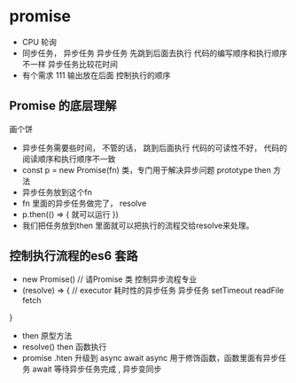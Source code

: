 # promise
- CPU 轮询
- 同步任务， 异步任务
  异步任务
  先跳到后面去执行
  代码的编写顺序和执行顺序不一样
  异步任务比较花时间
- 有个需求
    111 输出放在后面
    控制执行的顺序
## Promise 的底层理解
画个饼
- 异步任务需要些时间， 不管的话， 跳到后面执行
  代码的可读性不好， 代码的阅读顺序和执行顺序不一致
- const p = new Promise(fn)
  类，专门用于解决异步问题
  prototype  then 方法
- 异步任务放到这个fn
- fn 里面的异步任务做完了， resolve
- p.then(() => {
    就可以运行
})
- 我们把任务放到then 里面就可以把执行的流程交给resolve来处理。

## 控制执行流程的es6 套路
  - new Promise() // 请Promise 类 控制异步流程专业
  - (resolve) => { // executor 耗时性的异步任务
    异步任务 setTimeout readFile fetch 

  }
  - then 原型方法
  - resolve() then 函数执行 
  - promise .hten 升级到 async await
    async 用于修饰函数，函数里面有异步任务
    await 等待异步任务完成 , 异步变同步
